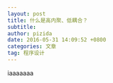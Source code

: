 ```yaml
---
layout: post
title: 什么是高内聚、低耦合？
subtitle: 
author: pizida
date: 2016-05-31 14:09:52 +0800
categories: 文章
tag: 程序设计
---
```

iaaaaaaa

